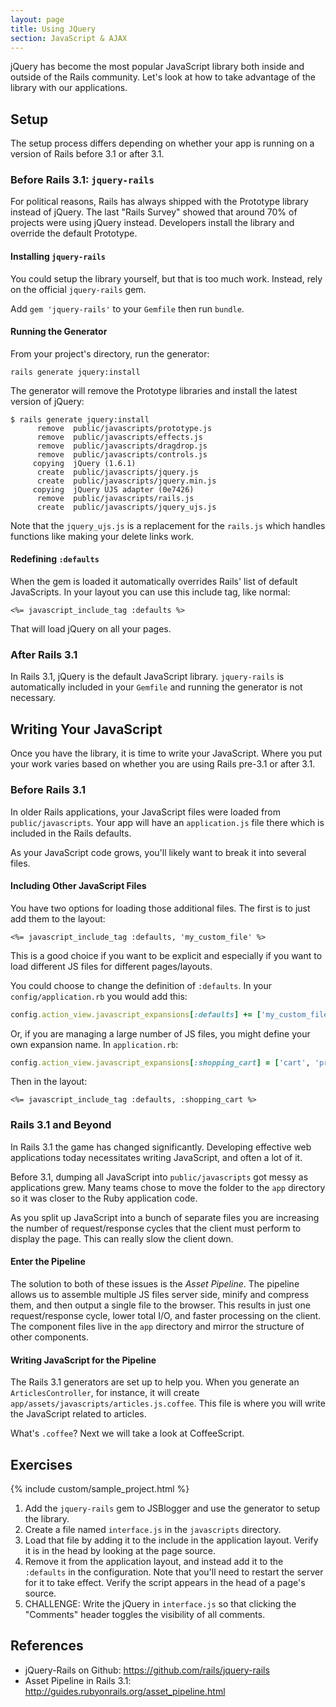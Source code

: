 ```yaml
---
layout: page
title: Using JQuery
section: JavaScript & AJAX
---
```


jQuery has become the most popular JavaScript library both inside and outside of the Rails community. Let's look at how to take advantage of the library with our applications.

## Setup

The setup process differs depending on whether your app is running on a version of Rails before 3.1 or after 3.1.

### Before Rails 3.1: `jquery-rails`

For political reasons, Rails has always shipped with the Prototype library instead of jQuery. The last "Rails Survey" showed that around 70% of projects were using jQuery instead. Developers install the library and override the default Prototype.

#### Installing `jquery-rails`

You could setup the library yourself, but that is too much work. Instead, rely on the official `jquery-rails` gem.

Add `gem 'jquery-rails'` to your `Gemfile` then run `bundle`.

#### Running the Generator

From your project's directory, run the generator:

```
rails generate jquery:install
```

The generator will remove the Prototype libraries and install the latest version of jQuery:

```
$ rails generate jquery:install
      remove  public/javascripts/prototype.js
      remove  public/javascripts/effects.js
      remove  public/javascripts/dragdrop.js
      remove  public/javascripts/controls.js
     copying  jQuery (1.6.1)
      create  public/javascripts/jquery.js
      create  public/javascripts/jquery.min.js
     copying  jQuery UJS adapter (0e7426)
      remove  public/javascripts/rails.js
      create  public/javascripts/jquery_ujs.js
```

Note that the `jquery_ujs.js` is a replacement for the `rails.js` which handles functions like making your delete links work.

#### Redefining `:defaults`

When the gem is loaded it automatically overrides Rails' list of default JavaScripts. In your layout you can use this include tag, like normal:

```erb
<%= javascript_include_tag :defaults %>
```

That will load jQuery on all your pages.

### After Rails 3.1

In Rails 3.1, jQuery is the default JavaScript library. `jquery-rails` is automatically included in your `Gemfile` and running the generator is not necessary.

## Writing Your JavaScript

Once you have the library, it is time to write your JavaScript. Where you put your work varies based on whether you are using Rails pre-3.1 or after 3.1.

### Before Rails 3.1

In older Rails applications, your JavaScript files were loaded from `public/javascripts`. Your app will have an `application.js` file there which is included in the Rails defaults.

As your JavaScript code grows, you'll likely want to break it into several files.

#### Including Other JavaScript Files

You have two options for loading those additional files. The first is to just add them to the layout:

```erb
<%= javascript_include_tag :defaults, 'my_custom_file' %>
```

This is a good choice if you want to be explicit and especially if you want to load different JS files for different pages/layouts.

You could choose to change the definition of `:defaults`. In your `config/application.rb` you would add this:

```ruby
config.action_view.javascript_expansions[:defaults] += ['my_custom_file']
```

Or, if you are managing a large number of JS files, you might define your own expansion name. In `application.rb`:

```ruby
config.action_view.javascript_expansions[:shopping_cart] = ['cart', 'product', 'support']
```

Then in the layout:

```erb
<%= javascript_include_tag :defaults, :shopping_cart %>
```

### Rails 3.1 and Beyond

In Rails 3.1 the game has changed significantly. Developing effective web applications today necessitates writing JavaScript, and often a lot of it.

Before 3.1, dumping all JavaScript into `public/javascripts` got messy as applications grew. Many teams chose to move the folder to the `app` directory so it was closer to the Ruby application code. 

As you split up JavaScript into a bunch of separate files you are increasing the number of request/response cycles that the client must perform to display the page. This can really slow the client down.

#### Enter the Pipeline

The solution to both of these issues is the *Asset Pipeline*. The pipeline allows us to assemble multiple JS files server side, minify and compress them, and then output a single file to the browser. This results in just one request/response cycle, lower total I/O, and faster processing on the client. The component files live in the `app` directory and mirror the structure of other components.

#### Writing JavaScript for the Pipeline

The Rails 3.1 generators are set up to help you. When you generate an `ArticlesController`, for instance, it will create `app/assets/javascripts/articles.js.coffee`. This file is where you will write the JavaScript related to articles.

What's `.coffee`? Next we will take a look at CoffeeScript.

## Exercises

{% include custom/sample_project.html %}

1. Add the `jquery-rails` gem to JSBlogger and use the generator to setup the library.
2. Create a file named `interface.js` in the `javascripts` directory.
3. Load that file by adding it to the include in the application layout. Verify it is in the head by looking at the page source.
4. Remove it from the application layout, and instead add it to the `:defaults` in the configuration. Note that you'll need to restart the server for it to take effect. Verify the script appears in the head of a page's source.
5. CHALLENGE: Write the jQuery in `interface.js` so that clicking the "Comments" header toggles the visibility of all comments.

## References

* jQuery-Rails on Github: https://github.com/rails/jquery-rails
* Asset Pipeline in Rails 3.1: http://guides.rubyonrails.org/asset_pipeline.html
